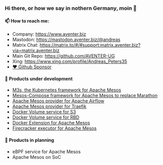 ### Hi there, or how we say in nothern Germany, moin 👋

#### 📫 How to reach me:
  - Company: https://www.aventer.biz
  - Mastodon: https://mastodon.aventer.biz/@andreas  
  - Matrix Chat: https://matrix.to/#/#support:matrix.aventer.biz?via=matrix.aventer.biz
  - Main Git Repo: https://github.com/AVENTER-UG
  - Xing: https://www.xing.com/profile/Andreas_Peters35
- [:heart: Github Sponsor](https://github.com/sponsors/AVENTER-UG)

#### 🔭 Products under development 

- [M3s, the Kubernetes framework for Apache Mesos](https://www.aventer.biz/products/m3s/)
- [Mesos-Compose framework for Apache Mesos to replace Marathon](https://www.aventer.biz/products/mesos-compose/)
- [Apache Mesos provider for Apache Airflow](https://www.aventer.biz/products/apache-airflow/)
- [Apache Mesos provider for Traefik](https://www.aventer.biz/products/traefik/)
- [Docker Volume service for S3](https://www.aventer.biz/products/docker-volume-s3/)
- [Docker Volume service for RBD](https://www.aventer.biz/products/docker-volume-rdb/)
- [Docker Extension for Apache Mesos](https://www.aventer.biz/products/docker-mesos-extension/)
- [Firecracker executor for Apache Mesos](https://www.aventer.biz/products/mesos-firecracker/)

#### 🌱 Products in planning

- eBPF service for Apache Mesos
- Apache Mesos on SoC


<!--
**andreaspeters/andreaspeters** is a ✨ _special_ ✨ repository because its `README.md` (this file) appears on your GitHub profile.

Here are some ideas to get you started:

- 🔭 I’m currently working on ...
- 🌱 I’m currently learning ...
- 👯 I’m looking to collaborate on ...
- 🤔 I’m looking for help with ...
- 💬 Ask me about ...
- 📫 How to reach me: ...
- 😄 Pronouns: ...
- ⚡ Fun fact: ...
-->
